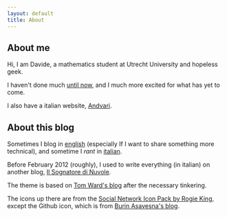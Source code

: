```yaml
---
layout: default
title: About
---
```


## About me ##
Hi, I am Davide, a mathematics student at Utrecht University and hopeless geek.

I haven't done much [until now](http://dl.dropbox.com/u/958311/cv_Davide.pdf), and I much more excited for what has yet to come.

I also have a italian website, [Andvari](http://www.andvari.it).

## About this blog ##

Sometimes I blog in [english]({{site.url}}/archives_en/) (especially If I want to share something more technical), and sometime I _rant_ in [italian]({{site.url}}/archives_it/).

Before February 2012 (roughly), I used to write everything (in italian) on another blog, [Il Sognatore di Nuvole](http://blog.andvari.it).

The theme is based on [Tom Ward's blog](https://github.com/tomafro/tomafro.net) after the necessary tinkering.

The icons up there are from the [Social Network Icon Pack by Rogie King](http://www.komodomedia.com/blog/2009/06/social-network-icon-pack/), except the Github icon, which is from [Burin Asavesna's blog](http://helloburin.com/2010/09/20/github-social-icon/).


